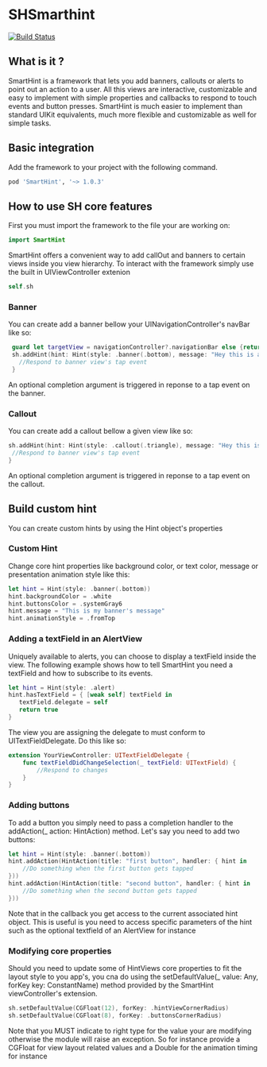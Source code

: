 
# SHSmarthint


[![Build Status](https://travis-ci.com/swipip/SHSmarthint.svg?branch=main)](https://travis-ci.com/swipip/SHSmarthint.svg?branch=main})

## What is it ?

SmartHint is a framework that lets you add banners, callouts or alerts to point out an action to a user.
All this views are interactive, customizable and easy to implement with simple properties and callbacks to respond to touch events and button presses.
SmartHint is much easier to implement than standard UIKit equivalents, much more flexible and customizable as well for simple tasks.

## Basic integration

Add the framework to your project with the following command.

```ruby
pod 'SmartHint', '~> 1.0.3'
```

## How to use SH core features

First you must import the framework to the file your are working on:
```swift
import SmartHint
```
SmartHint offers a convenient way to add callOut and banners to certain views inside you view hierarchy.
To interact with the framework simply use the built in UIViewController extenion

```swift
self.sh
```

### Banner

You can create add a banner bellow your UINavigationController's navBar like so:

```swift
 guard let targetView = navigationController?.navigationBar else {return}
 sh.addHint(hint: Hint(style: .banner(.bottom), message: "Hey this is a banner"), to: targetView) {
   //Respond to banner view's tap event
 }
```
An optional completion argument is triggered in reponse to a tap event on the banner.


### Callout

You can create add a callout bellow a given view like so:

```swift
sh.addHint(hint: Hint(style: .callout(.triangle), message: "Hey this is a callout"), to: targetView) {
 //Respond to banner view's tap event
}
```
An optional completion argument is triggered in reponse to a tap event on the callout.

## Build custom hint

You can create custom hints by using the Hint object's properties

### Custom Hint

Change core hint properties like background color, or text color, message or presentation animation style like this:

```swift
let hint = Hint(style: .banner(.bottom))
hint.backgroundColor = .white
hint.buttonsColor = .systemGray6
hint.message = "This is my banner's message"
hint.animationStyle = .fromTop
```
### Adding a textField in an AlertView

Uniquely available to alerts, you can choose to display a textField inside the view. The following example shows how to tell SmartHint you need a textField and how to subscribe to its events.

```swift
let hint = Hint(style: .alert)
hint.hasTextField = { [weak self] textField in
   textField.delegate = self
   return true
}
```

The view you are assigning the delegate to must conform to UITextFieldDelegate. Do this like so:

```swift
extension YourViewController: UITextFieldDelegate {
    func textFieldDidChangeSelection(_ textField: UITextField) {
        //Respond to changes
    }
}
```

### Adding buttons

To add a button you simply need to pass a completion handler to the addAction(_ action: HintAction) method. Let's say you need to add two buttons:

```swift
let hint = Hint(style: .banner(.bottom))
hint.addAction(HintAction(title: "first button", handler: { hint in
    //Do something when the first button gets tapped
}))
hint.addAction(HintAction(title: "second button", handler: { hint in
    //Do something when the second button gets tapped
}))
```
Note that in the callback you get access to the current associated hint object. This is useful is you need to access specific parameters of the hint such as the optional textfield of an AlertView for instance

### Modifying core properties

Should you need to update some of HintViews core properties to fit the layout style to you app's, you cna do using the setDefaultValue(_ value: Any, forKey key: ConstantName) method provided by the SmartHint viewController's extension.

```swift
sh.setDefaultValue(CGFloat(12), forKey: .hintViewCornerRadius)
sh.setDefaultValue(CGFloat(8), forKey: .buttonsCornerRadius)
```

Note that you MUST indicate to right type for the value your are modifying otherwise the module will raise an exception. So for instance provide a CGFloat for view layout related values and a Double for the animation timing for instance
